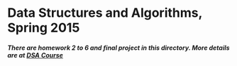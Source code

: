 # Data Structures and Algorithms, Spring 2015
##### There are homework 2 to 6 and final project in this directory. More details are at [DSA Course]
[DSA Course]:http://www.csie.ntu.edu.tw/~htlin/course/dsa15spring/
